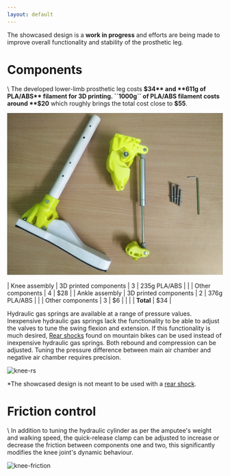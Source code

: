 ```yaml
---
layout: default
---
```


The showcased design is a **work in progress** and efforts are being made to improve overall functionality and stability of the prosthetic leg.

# Components
\\
The developed lower-limb prosthetic leg costs **$34** and **611g of PLA/ABS** filament for 3D printing. ``1000g`` of PLA/ABS filament costs around **$20** which roughly brings the total cost close to **$55**.

![components](assets/img/components.jpg)

| Knee assembly | 3D printed components | 3 | 235g PLA/ABS |
| | Other components | 4 | $28 |
| Ankle assembly | 3D printed components | 2 | 376g PLA/ABS |
| | Other components | 3 | $6 |
| | | **Total** | $34 |


Hydraulic gas springs are available at a range of pressure values. Inexpensive hydraulic gas springs lack the functionality to be able to adjust the valves to tune the swing flexion and extension. If this functionality is much desired, [Rear shocks](https://www.amazon.com/s?k=mountain+bike+rear+shock&ref=nb_sb_noss_2) found on mountain bikes can be used instead of inexpensive hydraulic gas springs. Both rebound and compression can be adjusted. Tuning the pressure difference between main air chamber and negative air chamber requires precision.

![knee-rs](assets/img/knee-rs.jpg)

*The showcased design is not meant to be used with a [rear shock](https://www.amazon.com/s?k=mountain+bike+rear+shock&ref=nb_sb_noss_2).
# Friction control
\\
In addition to tuning the hydraulic cylinder as per the amputee's weight and walking speed, the quick-release clamp can be adjusted to increase or decrease the friction between components one and two, this significantly modifies the knee joint's dynamic behaviour.

![knee-friction](assets/img/knee-friction.jpg)
